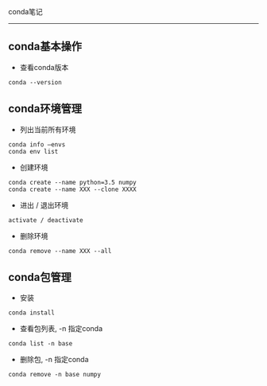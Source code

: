 conda笔记

***

## conda基本操作

* 查看conda版本

```
conda --version
```

## conda环境管理

* 列出当前所有环境

```
conda info –envs
conda env list
```

* 创建环境

```
conda create --name python=3.5 numpy
conda create --name XXX --clone XXXX
```

* 进出 / 退出环境

```
activate / deactivate
```

* 删除环境

```
conda remove --name XXX --all
```

## conda包管理

* 安装

```
conda install
```

* 查看包列表, -n 指定conda

```
conda list -n base
```

* 删除包, -n 指定conda

```
conda remove -n base numpy
```
